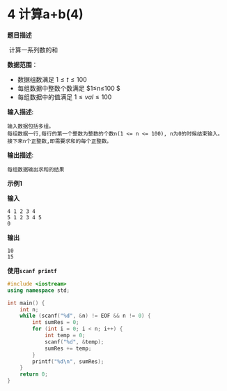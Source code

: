 # 4 计算a+b(4)

**题目描述**

​	计算一系列数的和 

**数据范围**：

+ 数据组数满足 $1≤t≤100$ 
+ 每组数据中整数个数满足 $1≤n≤100 $
+ 每组数据中的值满足 $1≤val≤100$ 
  

**输入描述**:

```
输入数据包括多组。
每组数据一行,每行的第一个整数为整数的个数n(1 <= n <= 100), n为0的时候结束输入。
接下来n个正整数,即需要求和的每个正整数。
```

**输出描述**:

```
每组数据输出求和的结果
```



**示例1**               

**输入**

```
4 1 2 3 4
5 1 2 3 4 5
0
```

**输出**

```
10
15
```



**使用`scanf printf`**

```c++
#include <iostream>
using namespace std;

int main() {
	int n;
	while (scanf("%d", &n) != EOF && n != 0) {
		int sumRes = 0;
		for (int i = 0; i < n; i++) {
			int temp = 0;
			scanf("%d", &temp);
			sumRes += temp;
		}
		printf("%d\n", sumRes);
	}
	return 0;
}
```

